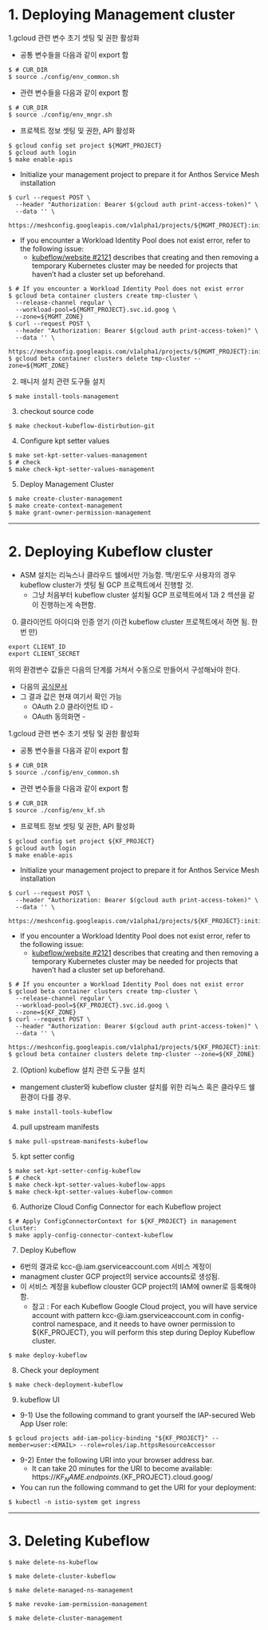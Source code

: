 
# 1. Deploying Management cluster

1.gcloud 관련 변수 초기 셋팅 및 권한 활성화

* 공통 변수들을 다음과 같이 export 함
```shell
$ # CUR_DIR
$ source ./config/env_common.sh
```

* 관련 변수들을 다음과 같이 export 함
```shell
$ # CUR_DIR
$ source ./config/env_mngr.sh
```

* 프로젝트 정보 셋팅 및 권한, API 활성화
```shell
$ gcloud config set project ${MGMT_PROJECT}
$ gcloud auth login
$ make enable-apis
```

* Initialize your management project to prepare it for Anthos Service Mesh installation
```shell
$ curl --request POST \
  --header "Authorization: Bearer $(gcloud auth print-access-token)" \
  --data '' \
  https://meshconfig.googleapis.com/v1alpha1/projects/${MGMT_PROJECT}:initialize
```

* If you encounter a Workload Identity Pool does not exist error, refer to the following issue:
    - [kubeflow/website #2121](https://github.com/kubeflow/website/issues/2121) describes that creating and then removing a temporary Kubernetes cluster may be needed for projects that haven’t had a cluster set up beforehand.
```shell
$ # If you encounter a Workload Identity Pool does not exist error
$ gcloud beta container clusters create tmp-cluster \
  --release-channel regular \
  --workload-pool=${MGMT_PROJECT}.svc.id.goog \
  --zone=${MGMT_ZONE}
$ curl --request POST \
  --header "Authorization: Bearer $(gcloud auth print-access-token)" \
  --data '' \
  https://meshconfig.googleapis.com/v1alpha1/projects/${MGMT_PROJECT}:initialize
$ gcloud beta container clusters delete tmp-cluster --zone=${MGMT_ZONE}
```


2. 매니저 설치 관련 도구들 설치
```shell
$ make install-tools-management
```

3. checkout source code
```shell
$ make checkout-kubeflow-distirbution-git
```

4. Configure kpt setter values 
```shell
$ make set-kpt-setter-values-management
$ # check
$ make check-kpt-setter-values-management
```

5. Deploy Management Cluster
```shell
$ make create-cluster-management
$ make create-context-management
$ make grant-owner-permission-management
```

------------------

# 2. Deploying Kubeflow cluster

* ASM 설치는 리눅스나 클라우드 쉘에서만 가능함. 맥/윈도우 사용자의 경우 kubeflow cluster가 셋팅 될 GCP 프로젝트에서 진행할 것.
    - 그냥 처음부터 kubeflow cluster 설치될 GCP 프로젝트에서 1과 2 섹션을 같이 진행하는게 속편함.

0. 클라이언트 아이디와 인증 얻기 (이건 kubeflow cluster 프로젝트에서 하면 됨. 한번 만)
```shell
export CLIENT_ID
export CLIENT_SECRET
```
위의 환경변수 값들은 다음의 단계를 거쳐서 수동으로 만들어서 구성해놔야 한다.
* 다음의 [공식문서](https://www.kubeflow.org/docs/gke/deploy/oauth-setup/)
* 그 결과 값은 현재 여기서 확인 가능
    * OAuth 2.0 클라이언트 ID - 
    * OAuth 동의화면 - 


1.gcloud 관련 변수 초기 셋팅 및 권한 활성화

* 공통 변수들을 다음과 같이 export 함
```shell
$ # CUR_DIR
$ source ./config/env_common.sh
```

* 관련 변수들을 다음과 같이 export 함
```shell
$ # CUR_DIR
$ source ./config/env_kf.sh
```

* 프로젝트 정보 셋팅 및 권한, API 활성화
```shell
$ gcloud config set project ${KF_PROJECT}
$ gcloud auth login
$ make enable-apis
```

* Initialize your management project to prepare it for Anthos Service Mesh installation
```shell
$ curl --request POST \
  --header "Authorization: Bearer $(gcloud auth print-access-token)" \
  --data '' \
  https://meshconfig.googleapis.com/v1alpha1/projects/${KF_PROJECT}:initialize
```

* If you encounter a Workload Identity Pool does not exist error, refer to the following issue:
    - [kubeflow/website #2121](https://github.com/kubeflow/website/issues/2121) describes that creating and then removing a temporary Kubernetes cluster may be needed for projects that haven’t had a cluster set up beforehand.
```shell
$ # If you encounter a Workload Identity Pool does not exist error
$ gcloud beta container clusters create tmp-cluster \
  --release-channel regular \
  --workload-pool=${KF_PROJECT}.svc.id.goog \
  --zone=${KF_ZONE}
$ curl --request POST \
  --header "Authorization: Bearer $(gcloud auth print-access-token)" \
  --data '' \
  https://meshconfig.googleapis.com/v1alpha1/projects/${KF_PROJECT}:initialize
$ gcloud beta container clusters delete tmp-cluster --zone=${KF_ZONE}
```


2. (Option) kubeflow 설치 관련 도구들 설치
* mangement cluster와 kubeflow cluster 설치를 위한 리눅스 혹은 클라우드 쉘 환경이 다를 경우.
```shell
$ make install-tools-kubeflow
```

4. pull upstream manifests
```shell
$ make pull-upstream-manifests-kubeflow
```

5. kpt setter config 
```shell
$ make set-kpt-setter-config-kubeflow
$ # check
$ make check-kpt-setter-values-kubeflow-apps
$ make check-kpt-setter-values-kubeflow-common
```

6. Authorize Cloud Config Connector for each Kubeflow project
```shell
$ # Apply ConfigConnectorContext for ${KF_PROJECT} in management cluster:
$ make apply-config-connector-context-kubeflow
```

7. Deploy Kubeflow
* 6번의 결과로 kcc-<kf-project-name>@<management-project-name>.iam.gserviceaccount.com 서비스 계정이 
* managment cluster GCP project의 service accounts로 생성됨.
* 이 서비스 계정을 kubeflow clouster GCP project의 IAM에 owner로 등록해야 함.
    - 참고 : For each Kubeflow Google Cloud project, you will have service account with pattern kcc-<kf-project-name>@<management-project-name>.iam.gserviceaccount.com in config-control namespace, and it needs to have owner permission to ${KF_PROJECT}, you will perform this step during Deploy Kubeflow cluster.
```shell    
$ make deploy-kubeflow
```

8. Check your deployment
```shell    
$ make check-deployment-kubeflow
```

9. kubeflow UI

* 9-1) Use the following command to grant yourself the IAP-secured Web App User role: 
```shell
$ gcloud projects add-iam-policy-binding "${KF_PROJECT}" --member=user:<EMAIL> --role=roles/iap.httpsResourceAccessor
```

* 9-2) Enter the following URI into your browser address bar. 
    - It can take 20 minutes for the URI to become available: https://${KF_NAME}.endpoints.${KF_PROJECT}.cloud.goog/
* You can run the following command to get the URI for your deployment:
```shell
$ kubectl -n istio-system get ingress
```    

------------------
# 3. Deleting Kubeflow

```shell    
$ make delete-ns-kubeflow
``` 

```shell    
$ make delete-cluster-kubeflow
```

```shell    
$ make delete-managed-ns-management
```

```shell    
$ make revoke-iam-permission-management
```

```shell    
$ make delete-cluster-management
``` 
    